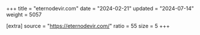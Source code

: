 +++
title = "eternodevir.com"
date = "2024-02-21"
updated = "2024-07-14"
weight = 5057

[extra]
source = "https://eternodevir.com/"
ratio = 55
size = 5
+++
